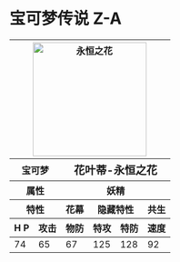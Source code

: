 # 宝可梦传说 Z-A

<!-- 完整表格结构 -->
<table>
  <!-- 表头区域 -->
  <thead>
    <!-- 第一行：图片展示（跨6列） -->
    <tr>
      <th colspan="6">
        <!-- 插入图片 -->
        <img 
          src="/images/Pokemon/Poke/SV/永恒之花.png" 
          alt="永恒之花" 
          style="width: 200px; height: auto; display: block; margin: 0 auto;"
        >
      </th>
    </tr>
    <tr>
      <th colspan="2">宝可梦</th>
      <th colspan="6" style="font-size: 1.2em;">花叶蒂-永恒之花</th>
    </tr>
    <tr>
      <th colspan="2">属性</th>
      <th colspan="6">妖精</th>
    </tr>
    <tr>
      <th colspan="2">特性</th>
      <th colspan="1">花幕</th>
      <th colspan="2">隐藏特性</th>
      <th colspan="6">共生</th>
    </tr>
    <tr>
      <th>H P</th>
      <th>攻击</th>
      <th>物防</th>
      <th>特攻</th>
      <th>特防</th>
      <th>速度</th>
    </tr>
  </thead>

  <!-- 表格内容 -->
  <tbody>
    <tr>
      <td>74</td>
      <td>65</td>
      <td>67</td>
      <td>125</td>
      <td>128</td>
      <td>92</td>
    </tr>
  </tbody>
</table>